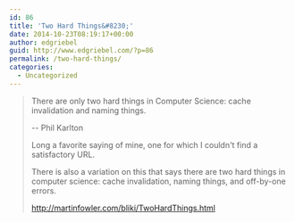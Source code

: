 ```yaml
---
id: 86
title: 'Two Hard Things&#8230;'
date: 2014-10-23T08:19:17+00:00
author: edgriebel
guid: http://www.edgriebel.com/?p=86
permalink: /two-hard-things/
categories:
  - Uncategorized
---
```

<blockquote>There are only two hard things in Computer Science: cache invalidation and naming things.

-- Phil Karlton
<!--more-->

Long a favorite saying of mine, one for which I couldn't find a satisfactory URL.

There is also a variation on this that says there are two hard things in computer science: cache invalidation, naming things, and off-by-one errors.

http://martinfowler.com/bliki/TwoHardThings.html</blockquote>